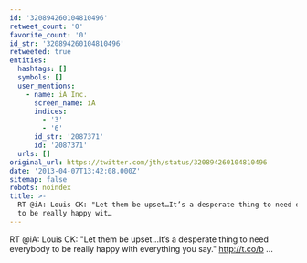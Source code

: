 ```yaml
---
id: '320894260104810496'
retweet_count: '0'
favorite_count: '0'
id_str: '320894260104810496'
retweeted: true
entities:
  hashtags: []
  symbols: []
  user_mentions:
    - name: iA Inc.
      screen_name: iA
      indices:
        - '3'
        - '6'
      id_str: '2087371'
      id: '2087371'
  urls: []
original_url: https://twitter.com/jth/status/320894260104810496
date: '2013-04-07T13:42:08.000Z'
sitemap: false
robots: noindex
title: >-
  RT @iA: Louis CK: "Let them be upset…It’s a desperate thing to need everybody
  to be really happy wit…
---
```


RT @iA: Louis CK: "Let them be upset…It’s a desperate thing to need everybody to be really happy with everything you say." http://t.co/b ...